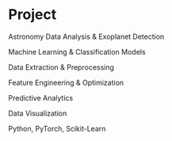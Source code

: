 # Project
Astronomy Data Analysis & Exoplanet Detection

Machine Learning & Classification Models

Data Extraction & Preprocessing

Feature Engineering & Optimization

Predictive Analytics

Data Visualization

Python, PyTorch, Scikit-Learn
